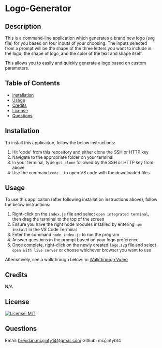 # Logo-Generator

## Description
This is a command-line application which generates a brand new logo (svg file) for you based on four inputs of your choosing. The inputs selected from a prompt will be the shape of the three letters you want to include in the logo, the shape of logo, and the color of the text and shape itself.

This allows you to easily and quickly generate a logo based on custom parameters.

## Table of Contents
- [Installation](#installation)
- [Usage](#usage)
- [Credits](#credits)
- [License](#license)
- [Questions](#questions)

## Installation 
To install this applicaiton, follow the below instructions:

1. Hit 'code' from this repository and either clone the SSH or HTTP key
2. Navigate to the appropriate folder on your terminal
3. In your terminal, type `git clone` followed by the SSH or HTTP key from above
4. Use the command `code .` to open VS code with the downloaded files

## Usage
To use this applicaiton (after following installation instructions above), follow the below instructions:

1. Right-click on the `index.js` file and select `open integrated terminal`, then drag the terminal to the top of the screen
2. Ensure you have the right node modules installed by entering `npm install` in the VS Code Terminal
3. Enter the command `node index.js` to run the program
4. Answer questions in the prompt based on your logo preference
5. Once complete, right-click on the newly created `logo.svg` file and select `open with live server` or choose whichever browser you want to use

Alternatively, see a walkthrough below: \n
[Walkthrough Video](https://drive.google.com/file/d/1BP_mFrpLcphNMVFexxbRCXyAeM4-KoXs/view)

## Credits
N/A

## License
[![License: MIT](https://img.shields.io/badge/License-MIT-yellow.svg)](https://opensource.org/licenses/MIT)

## Questions

Email: brendan.mcginty14@gmail.com
Github: mcgintyb14
